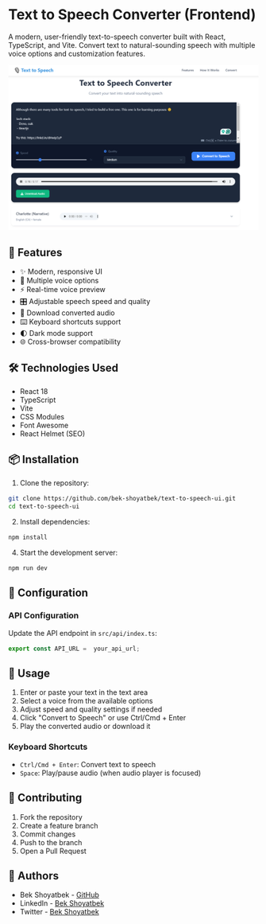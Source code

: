 # Text to Speech Converter (Frontend)

A modern, user-friendly text-to-speech converter built with React, TypeScript, and Vite. Convert text to natural-sounding speech with multiple voice options and customization features.

![Text to Speech Screenshot](./public/thumbnail.png)

## 🚀 Features

- ✨ Modern, responsive UI
- 🎯 Multiple voice options
- ⚡ Real-time voice preview
- 🎛️ Adjustable speech speed and quality
- 💾 Download converted audio
- ⌨️ Keyboard shortcuts support
- 🌓 Dark mode support
- 🌐 Cross-browser compatibility

## 🛠️ Technologies Used

- React 18
- TypeScript
- Vite
- CSS Modules
- Font Awesome
- React Helmet (SEO)

## 📦 Installation

1. Clone the repository:
```bash
git clone https://github.com/bek-shoyatbek/text-to-speech-ui.git
cd text-to-speech-ui
```

2. Install dependencies:
```bash
npm install
```

4. Start the development server:
```bash
npm run dev
```

## 🔧 Configuration

### API Configuration

Update the API endpoint in `src/api/index.ts`:
```typescript
export const API_URL =  your_api_url;
```

## 📖 Usage

1. Enter or paste your text in the text area
2. Select a voice from the available options
3. Adjust speed and quality settings if needed
4. Click "Convert to Speech" or use Ctrl/Cmd + Enter
5. Play the converted audio or download it

### Keyboard Shortcuts

- `Ctrl/Cmd + Enter`: Convert text to speech
- `Space`: Play/pause audio (when audio player is focused)


## 🤝 Contributing

1. Fork the repository
2. Create a feature branch
3. Commit changes
4. Push to the branch
5. Open a Pull Request

## 👥 Authors

- Bek Shoyatbek - [GitHub](https://github.com/bek-shoyatbek)
- LinkedIn - [Bek Shoyatbek](https://www.linkedin.com/in/bek-shoyatbek/)
- Twitter - [Bek Shoyatbek](https://twitter.com/bek-shoyatbekov)
